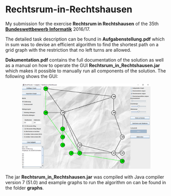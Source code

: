 # Rechtsrum-in-Rechtshausen
My submission for the exercise **Rechtsrum in Rechtshausen** of the 35th [**Bundeswettbewerb Informatik**](https://bwinf.de/bundeswettbewerb/) 2016/17.

The detailed task description can be found in **Aufgabenstellung.pdf** which in sum was to devise an efficient algorithm
to find the shortest path on a grid graph with the restriction that no left turns are allowed. 

**Dokumentation.pdf** contains the full documentation of the solution as well as a
manual on how to operate the GUI **Rechtsrum_in_Rechtshausen.jar** which makes it possible to manually run all components of the solution.
The following shows the GUI:

<p align="center">
  <img src="resources/gui.png" alt="Alt text" width="400">
</p>

The jar **Rechtsrum_in_Rechtshausen.jar** was compiled with Java compiler version 7 (51.0) and example graphs to run the 
algorithm on can be found in the folder **graphs**.
